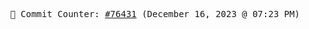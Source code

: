 <p align="center">
    <samp>
        📮 Commit Counter: <a href="https://github.com/Javascript-void0/Javascript-void0/commits/main">#76431</a> (December 16, 2023 @ 07:23 PM)
    </samp>
</p>